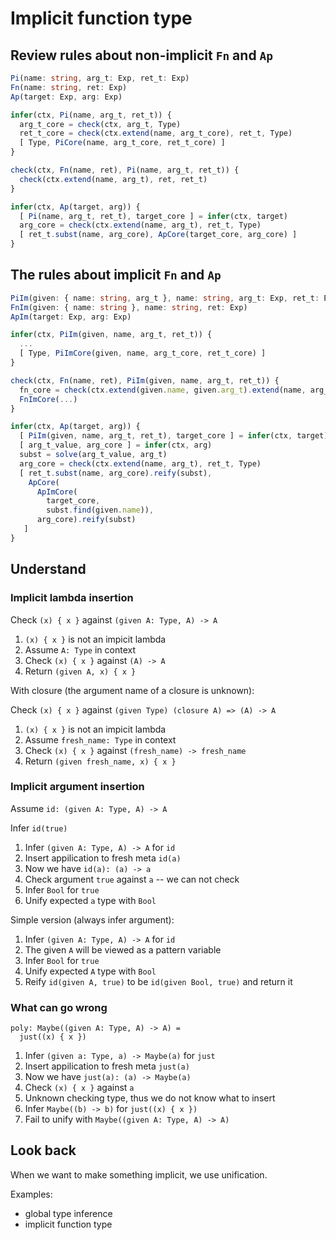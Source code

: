 # Implicit function type

## Review rules about non-implicit `Fn` and `Ap`

``` typescript
Pi(name: string, arg_t: Exp, ret_t: Exp)
Fn(name: string, ret: Exp)
Ap(target: Exp, arg: Exp)

infer(ctx, Pi(name, arg_t, ret_t)) {
  arg_t_core = check(ctx, arg_t, Type)
  ret_t_core = check(ctx.extend(name, arg_t_core), ret_t, Type)
  [ Type, PiCore(name, arg_t_core, ret_t_core) ]
}

check(ctx, Fn(name, ret), Pi(name, arg_t, ret_t)) {
  check(ctx.extend(name, arg_t), ret, ret_t)
}

infer(ctx, Ap(target, arg)) {
  [ Pi(name, arg_t, ret_t), target_core ] = infer(ctx, target)
  arg_core = check(ctx.extend(name, arg_t), ret_t, Type)
  [ ret_t.subst(name, arg_core), ApCore(target_core, arg_core) ]
}
```

## The rules about implicit `Fn` and `Ap`

``` typescript
PiIm(given: { name: string, arg_t }, name: string, arg_t: Exp, ret_t: Exp)
FnIm(given: { name: string }, name: string, ret: Exp)
ApIm(target: Exp, arg: Exp)

infer(ctx, PiIm(given, name, arg_t, ret_t)) {
  ...
  [ Type, PiImCore(given, name, arg_t_core, ret_t_core) ]
}

check(ctx, Fn(name, ret), PiIm(given, name, arg_t, ret_t)) {
  fn_core = check(ctx.extend(given.name, given.arg_t).extend(name, arg_t), ret, ret_t)
  FnImCore(...)
}

infer(ctx, Ap(target, arg)) {
  [ PiIm(given, name, arg_t, ret_t), target_core ] = infer(ctx, target)
  [ arg_t_value, arg_core ] = infer(ctx, arg)
  subst = solve(arg_t_value, arg_t)
  arg_core = check(ctx.extend(name, arg_t), ret_t, Type)
  [ ret_t.subst(name, arg_core).reify(subst),
    ApCore(
      ApImCore(
        target_core,
        subst.find(given.name)),
      arg_core).reify(subst)
   ]
}
```

## Understand

### Implicit lambda insertion

Check `(x) { x }` against `(given A: Type, A) -> A`

1. `(x) { x }` is not an impicit lambda
2. Assume `A: Type` in context
3. Check `(x) { x }` against `(A) -> A`
4. Return `(given A, x) { x }`

With closure (the argument name of a closure is unknown):

Check `(x) { x }` against `(given Type) (closure A) => (A) -> A`

1. `(x) { x }` is not an impicit lambda
2. Assume `fresh_name: Type` in context
3. Check `(x) { x }` against `(fresh_name) -> fresh_name`
4. Return `(given fresh_name, x) { x }`

### Implicit argument insertion

Assume `id: (given A: Type, A) -> A`

Infer `id(true)`

1. Infer `(given A: Type, A) -> A` for `id`
2. Insert appilication to fresh meta `id(a)`
3. Now we have `id(a): (a) -> a`
4. Check argument `true` against `a` -- we can not check
5. Infer `Bool` for `true`
5. Unify expected `a` type with `Bool`

Simple version (always infer argument):

1. Infer `(given A: Type, A) -> A` for `id`
2. The given `A` will be viewed as a pattern variable
3. Infer `Bool` for `true`
4. Unify expected `A` type with `Bool`
5. Reify `id(given A, true)` to be `id(given Bool, true)` and return it

### What can go wrong

```
poly: Maybe((given A: Type, A) -> A) =
  just((x) { x })
```

1. Infer `(given a: Type, a) -> Maybe(a)` for `just`
2. Insert appilication to fresh meta `just(a)`
3. Now we have `just(a): (a) -> Maybe(a)`
2. Check `(x) { x }` against `a`
3. Unknown checking type, thus we do not know what to insert
3. Infer `Maybe((b) -> b)` for `just((x) { x })`
4. Fail to unify with `Maybe((given A: Type, A) -> A)`

## Look back

When we want to make something implicit, we use unification.

Examples:
- global type inference
- implicit function type
